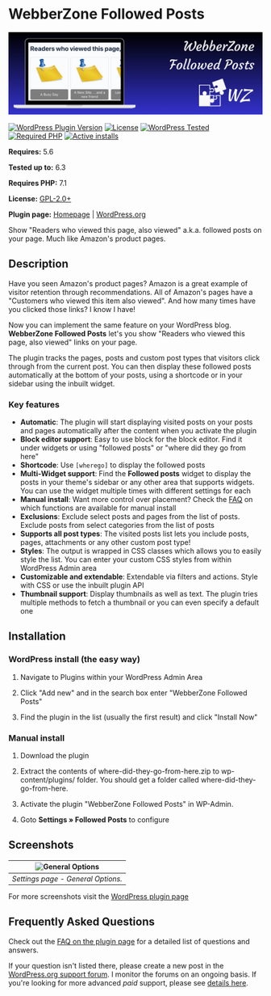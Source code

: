 # WebberZone Followed Posts

![WebberZone Followed Posts](https://raw.githubusercontent.com/WebberZone/where-did-they-go-from-here/master/wporg-assets/banner-1544x500.png)

[![WordPress Plugin Version](https://img.shields.io/wordpress/plugin/v/where-did-they-go-from-here.svg?style=flat-square)](https://wordpress.org/plugins/where-did-they-go-from-here/)
[![License](https://img.shields.io/badge/license-GPL_v2%2B-orange.svg?style=flat-square)](https://opensource.org/licenses/GPL-2.0)
[![WordPress Tested](https://img.shields.io/wordpress/v/where-did-they-go-from-here.svg?style=flat-square)](https://wordpress.org/plugins/where-did-they-go-from-here/)
[![Required PHP](https://img.shields.io/wordpress/plugin/required-php/where-did-they-go-from-here?style=flat-square)](https://wordpress.org/plugins/where-did-they-go-from-here/)
[![Active installs](https://img.shields.io/wordpress/plugin/installs/where-did-they-go-from-here?style=flat-square)](https://wordpress.org/plugins/where-did-they-go-from-here/)

__Requires:__ 5.6

__Tested up to:__ 6.3

__Requires PHP:__ 7.1

__License:__ [GPL-2.0+](https://www.gnu.org/licenses/gpl-2.0.html)

__Plugin page:__ [Homepage](https://webberzone.com/plugins/webberzone-followed-posts/) | [WordPress.org](https://wordpress.org/plugins/where-did-they-go-from-here)

Show "Readers who viewed this page, also viewed" a.k.a. followed posts on your page. Much like Amazon's product pages.

## Description

Have you seen Amazon's product pages? Amazon is a great example of visitor retention through recommendations. All of Amazon's pages have a "Customers who viewed this item also viewed". And how many times have you clicked those links? I know I have!

Now you can implement the same feature on your WordPress blog. __WebberZone Followed Posts__ let's you show "Readers who viewed this page, also viewed" links on your page.

The plugin tracks the pages, posts and custom post types that visitors click through from the current post. You can then display these followed posts automatically at the bottom of your posts, using a shortcode or in your sidebar using the inbuilt widget.

### Key features

* __Automatic__: The plugin will start displaying visited posts on your posts and pages automatically after the content when you activate the plugin
* __Block editor support__: Easy to use block for the block editor. Find it under widgets or using "followed posts" or "where did they go from here"
* __Shortcode__: Use `[wherego]` to display the followed posts
* __Multi-Widget support__: Find the __Followed posts__ widget to display the posts in your theme's sidebar or any other area that supports widgets. You can use the widget multiple times with different settings for each
* __Manual install__: Want more control over placement? Check the [FAQ](https://wordpress.org/plugins/where-did-they-go-from-here/#faq) on which functions are available for manual install
* __Exclusions__: Exclude select posts and pages from the list of posts. Exclude posts from select categories from the list of posts
* __Supports all post types__: The visited posts list lets you include posts, pages, attachments or any other custom post type!
* __Styles__: The output is wrapped in CSS classes which allows you to easily style the list. You can enter your custom CSS styles from within WordPress Admin area
* __Customizable and extendable__: Extendable via filters and actions. Style with CSS or use the inbuilt plugin API
* __Thumbnail support__: Display thumbnails as well as text. The plugin tries multiple methods to fetch a thumbnail or you can even specify a default one

## Installation

### WordPress install (the easy way)

1. Navigate to Plugins within your WordPress Admin Area

2. Click "Add new" and in the search box enter "WebberZone Followed Posts"

3. Find the plugin in the list (usually the first result) and click "Install Now"

### Manual install

1. Download the plugin

2. Extract the contents of where-did-they-go-from-here.zip to wp-content/plugins/ folder. You should get a folder called where-did-they-go-from-here.

3. Activate the plugin "WebberZone Followed Posts" in WP-Admin.

4. Goto __Settings &raquo; Followed Posts__ to configure

## Screenshots

| ![General Options](https://raw.github.com/WebberZone/where-did-they-go-from-here/master/wporg-assets/screenshot-1.png) |
|:--:|
| *Settings page - General Options.* |

For more screenshots visit the [WordPress plugin page](https://wordpress.org/plugins/where-did-they-go-from-here/#screenshots)

## Frequently Asked Questions

Check out the [FAQ on the plugin page](https://wordpress.org/plugins/where-did-they-go-from-here/#faq) for a detailed list of questions and answers.

If your question isn't listed there, please create a new post in the [WordPress.org support forum](https://wordpress.org/support/plugin/where-did-they-go-from-here). I monitor the forums on an ongoing basis. If you're looking for more advanced *paid* support, please see [details here](https://webberzone.com/support/).
